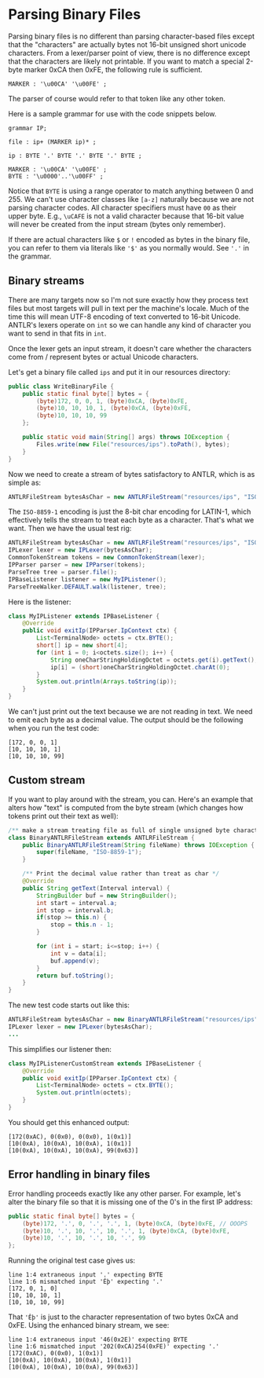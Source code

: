 # Parsing Binary Files

Parsing binary files is no different than parsing character-based files except that the "characters" are actually bytes not 16-bit unsigned short unicode characters.  From a lexer/parser point of view, there is no difference except that the characters are likely not printable.  If you want to match a special 2-byte marker 0xCA then 0xFE, the following rule is sufficient.

```
MARKER : '\u00CA' '\u00FE' ;
```

The parser of course would refer to that token like any other token.

Here is a sample grammar for use with the code snippets below.

```
grammar IP;

file : ip+ (MARKER ip)* ;

ip : BYTE '.' BYTE '.' BYTE '.' BYTE ;

MARKER : '\u00CA' '\u00FE' ;
BYTE : '\u0000'..'\u00FF' ;
```

Notice that `BYTE` is using a range operator to match anything between 0 and 255. We can't use character classes like `[a-z]` naturally because we are not parsing character codes.  All character specifiers must have `00` as their upper byte. E.g., `\uCAFE` is not a valid character because that 16-bit value will never be created from the input stream (bytes only remember).

If there are actual characters like `$` or `!` encoded as bytes in the binary file, you can refer to them via literals like `'$'` as you normally would. See `'.'` in the grammar.
 
## Binary streams

There are many targets now so I'm not sure exactly how they process text files but most targets will pull in text per the machine's locale. Much of the time this will mean UTF-8 encoding of text converted to 16-bit Unicode. ANTLR's lexers operate on `int` so we can handle any kind of character you want to send in that fits in `int`.

Once the lexer gets an input stream, it doesn't care whether the characters come from / represent bytes or actual Unicode characters.

Let's get a binary file called `ips` and put it in our resources directory:

```java
public class WriteBinaryFile {
	public static final byte[] bytes = {
		(byte)172, 0, 0, 1, (byte)0xCA, (byte)0xFE,
		(byte)10, 10, 10, 1, (byte)0xCA, (byte)0xFE,
		(byte)10, 10, 10, 99
	};

	public static void main(String[] args) throws IOException {
		Files.write(new File("resources/ips").toPath(), bytes);
	}
}
```

Now we need to create a stream of bytes satisfactory to ANTLR, which is as simple as:

```java
ANTLRFileStream bytesAsChar = new ANTLRFileStream("resources/ips", "ISO-8859-1");
```

The `ISO-8859-1` encoding is just the 8-bit char encoding for LATIN-1, which effectively tells the stream to treat each byte as a character. That's what we want. Then we have the usual test rig:


```java
ANTLRFileStream bytesAsChar = new ANTLRFileStream("resources/ips", "ISO-8859-1");
IPLexer lexer = new IPLexer(bytesAsChar);
CommonTokenStream tokens = new CommonTokenStream(lexer);
IPParser parser = new IPParser(tokens);
ParseTree tree = parser.file();
IPBaseListener listener = new MyIPListener();
ParseTreeWalker.DEFAULT.walk(listener, tree);
```

Here is the listener:

```java
class MyIPListener extends IPBaseListener {
	@Override
	public void exitIp(IPParser.IpContext ctx) {
		List<TerminalNode> octets = ctx.BYTE();
		short[] ip = new short[4];
		for (int i = 0; i<octets.size(); i++) {
			String oneCharStringHoldingOctet = octets.get(i).getText();
			ip[i] = (short)oneCharStringHoldingOctet.charAt(0);
		}
		System.out.println(Arrays.toString(ip));
	}
}
```

We can't just print out the text because we are not reading in text. We need to emit each byte as a decimal value. The output should be the following when you run the test code:

```
[172, 0, 0, 1]
[10, 10, 10, 1]
[10, 10, 10, 99]
```

## Custom stream

If you want to play around with the stream, you can. Here's an example that alters how "text" is computed from the byte stream (which changes how tokens print out their text as well):

```java
/** make a stream treating file as full of single unsigned byte characters */
class BinaryANTLRFileStream extends ANTLRFileStream {
	public BinaryANTLRFileStream(String fileName) throws IOException {
		super(fileName, "ISO-8859-1");
	}

	/** Print the decimal value rather than treat as char */
	@Override
	public String getText(Interval interval) {
		StringBuilder buf = new StringBuilder();
		int start = interval.a;
		int stop = interval.b;
		if(stop >= this.n) {
			stop = this.n - 1;
		}

		for (int i = start; i<=stop; i++) {
			int v = data[i];
			buf.append(v);
		}
		return buf.toString();
	}
}
```

The new test code starts out like this:

```java
ANTLRFileStream bytesAsChar = new BinaryANTLRFileStream("resources/ips");
IPLexer lexer = new IPLexer(bytesAsChar);
...
```

This simplifies our listener then:

```java
class MyIPListenerCustomStream extends IPBaseListener {
	@Override
	public void exitIp(IPParser.IpContext ctx) {
		List<TerminalNode> octets = ctx.BYTE();
		System.out.println(octets);
	}
}
```

You should get this enhanced output:

```
[172(0xAC), 0(0x0), 0(0x0), 1(0x1)]
[10(0xA), 10(0xA), 10(0xA), 1(0x1)]
[10(0xA), 10(0xA), 10(0xA), 99(0x63)]
```

## Error handling in binary files

Error handling proceeds exactly like any other parser. For example, let's alter the binary file so that it is missing one of the 0's in the first IP address:

```java
public static final byte[] bytes = {
	(byte)172, '.', 0, '.', '.', 1, (byte)0xCA, (byte)0xFE, // OOOPS
	(byte)10, '.', 10, '.', 10, '.', 1, (byte)0xCA, (byte)0xFE,
	(byte)10, '.', 10, '.', 10, '.', 99
};
```

Running the original test case gives us:

```
line 1:4 extraneous input '.' expecting BYTE
line 1:6 mismatched input 'Êþ' expecting '.'
[172, 0, 1, 0]
[10, 10, 10, 1]
[10, 10, 10, 99]
```

That `'Êþ'` is just to the character representation of two bytes 0xCA and 0xFE. Using the enhanced binary stream, we see:

```
line 1:4 extraneous input '46(0x2E)' expecting BYTE
line 1:6 mismatched input '202(0xCA)254(0xFE)' expecting '.'
[172(0xAC), 0(0x0), 1(0x1)]
[10(0xA), 10(0xA), 10(0xA), 1(0x1)]
[10(0xA), 10(0xA), 10(0xA), 99(0x63)]
```